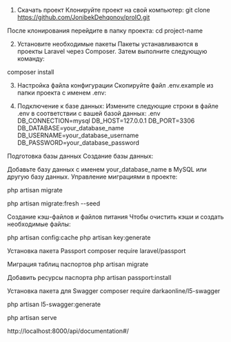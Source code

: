 1. Скачать проект
Клонируйте проект на свой компьютер:
git clone https://github.com/JonibekDehqonov/proIO.git



После клонирования перейдите в папку проекта:
cd project-name

2. Установите необходимые пакеты
Пакеты устанавливаются в проекты Laravel через Composer. Затем выполните следующую команду:

composer install

3. Настройка файла конфигурации
Скопируйте файл .env.example из папки проекта с именем .env:

4. Подключение к базе данных: Измените следующие строки в файле .env в соответствии с вашей базой данных:
.env
DB_CONNECTION=mysql
DB_HOST=127.0.0.1
DB_PORT=3306
DB_DATABASE=your_database_name
DB_USERNAME=your_database_username
DB_PASSWORD=your_database_password

Подготовка базы данных
Создание базы данных:

Добавьте базу данных с именем your_database_name в MySQL или другую базу данных.
Управление миграциями в проекте:

php artisan migrate

php artisan migrate:fresh  --seed

Создание кэш-файлов и файлов питания
Чтобы очистить кэши и создать необходимые файлы:

php artisan config:cache
php artisan key:generate

Установка пакета Passport
composer require laravel/passport

Миграция таблиц паспортов
php artisan migrate

Добавить ресурсы паспорта
php artisan passport:install


Установка пакета для Swagger
composer require darkaonline/l5-swagger

php artisan l5-swagger:generate

php artisan serve

http://localhost:8000/api/documentation#/
